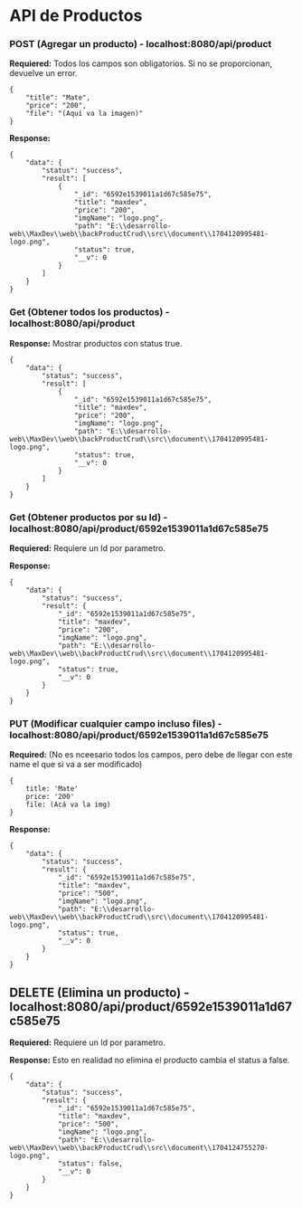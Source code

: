 # API de Productos

### POST (Agregar un producto) - localhost:8080/api/product

**Requiered:** Todos los campos son obligatorios. Si no se proporcionan, devuelve un error.
```
{
    "title": "Mate",
    "price": "200",
    "file": "(Aquí va la imagen)"
}
```
**Response:**
```
{
    "data": {
        "status": "success",
        "result": [
            {
                "_id": "6592e1539011a1d67c585e75",
                "title": "maxdev",
                "price": "200",
                "imgName": "logo.png",
                "path": "E:\\desarrollo-web\\MaxDev\\web\\backProductCrud\\src\\document\\1704120995481-logo.png",
                "status": true,
                "__v": 0
            }
        ]
    }
}
```

### Get (Obtener todos los productos) - localhost:8080/api/product

**Response:** Mostrar productos con status true.
```
{
    "data": {
        "status": "success",
        "result": [
            {
                "_id": "6592e1539011a1d67c585e75",
                "title": "maxdev",
                "price": "200",
                "imgName": "logo.png",
                "path": "E:\\desarrollo-web\\MaxDev\\web\\backProductCrud\\src\\document\\1704120995481-logo.png",
                "status": true,
                "__v": 0
            }
        ]
    }
}
```

### Get (Obtener productos por su Id) - localhost:8080/api/product/6592e1539011a1d67c585e75

**Requiered:** Requiere un Id por parametro.

**Response:** 
```
{
    "data": {
        "status": "success",
        "result": {
            "_id": "6592e1539011a1d67c585e75",
            "title": "maxdev",
            "price": "200",
            "imgName": "logo.png",
            "path": "E:\\desarrollo-web\\MaxDev\\web\\backProductCrud\\src\\document\\1704120995481-logo.png",
            "status": true,
            "__v": 0
        }
    }
}
```

### PUT (Modificar cualquier campo incluso files) - localhost:8080/api/product/6592e1539011a1d67c585e75

**Required:** (No es nceesario todos los campos, pero debe de llegar con este name el que si va a ser modificado)
```
{
    title: 'Mate'
    price: '200'
    file: (Acá va la img)
}
```
**Response:**
```
{
    "data": {
        "status": "success",
        "result": {
            "_id": "6592e1539011a1d67c585e75",
            "title": "maxdev",
            "price": "500",
            "imgName": "logo.png",
            "path": "E:\\desarrollo-web\\MaxDev\\web\\backProductCrud\\src\\document\\1704120995481-logo.png",
            "status": true,
            "__v": 0
        }
    }
}
```

## DELETE (Elimina un producto) - localhost:8080/api/product/6592e1539011a1d67c585e75

**Requiered:** Requiere un Id por parametro.

**Response:** Esto en realidad no elimina el producto cambia el status a false.
```
{
    "data": {
        "status": "success",
        "result": {
            "_id": "6592e1539011a1d67c585e75",
            "title": "maxdev",
            "price": "500",
            "imgName": "logo.png",
            "path": "E:\\desarrollo-web\\MaxDev\\web\\backProductCrud\\src\\document\\1704124755270-logo.png",
            "status": false,
            "__v": 0
        }
    }
}
```